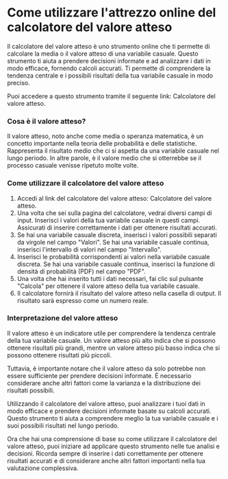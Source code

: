 Come utilizzare l'attrezzo online del calcolatore del valore atteso
===================================================================

Il calcolatore del valore atteso è uno strumento online che ti permette di calcolare la media o il valore atteso di una variabile casuale. Questo strumento ti aiuta a prendere decisioni informate e ad analizzare i dati in modo efficace, fornendo calcoli accurati. Ti permette di comprendere la tendenza centrale e i possibili risultati della tua variabile casuale in modo preciso.

Puoi accedere a questo strumento tramite il seguente link: Calcolatore del valore atteso.

### Cosa è il valore atteso?

Il valore atteso, noto anche come media o speranza matematica, è un concetto importante nella teoria delle probabilità e delle statistiche. Rappresenta il risultato medio che ci si aspetta da una variabile casuale nel lungo periodo. In altre parole, è il valore medio che si otterrebbe se il processo casuale venisse ripetuto molte volte.

### Come utilizzare il calcolatore del valore atteso

1. Accedi al link del calcolatore del valore atteso: Calcolatore del valore atteso.
2. Una volta che sei sulla pagina del calcolatore, vedrai diversi campi di input. Inserisci i valori della tua variabile casuale in questi campi. Assicurati di inserire correttamente i dati per ottenere risultati accurati.
3. Se hai una variabile casuale discreta, inserisci i valori possibili separati da virgole nel campo "Valori". Se hai una variabile casuale continua, inserisci l'intervallo di valori nel campo "Intervallo".
4. Inserisci le probabilità corrispondenti ai valori nella variabile casuale discreta. Se hai una variabile casuale continua, inserisci la funzione di densità di probabilità (PDF) nel campo "PDF".
5. Una volta che hai inserito tutti i dati necessari, fai clic sul pulsante "Calcola" per ottenere il valore atteso della tua variabile casuale.
6. Il calcolatore fornirà il risultato del valore atteso nella casella di output. Il risultato sarà espresso come un numero reale.

### Interpretazione del valore atteso

Il valore atteso è un indicatore utile per comprendere la tendenza centrale della tua variabile casuale. Un valore atteso più alto indica che si possono ottenere risultati più grandi, mentre un valore atteso più basso indica che si possono ottenere risultati più piccoli.

Tuttavia, è importante notare che il valore atteso da solo potrebbe non essere sufficiente per prendere decisioni informate. È necessario considerare anche altri fattori come la varianza e la distribuzione dei risultati possibili.

Utilizzando il calcolatore del valore atteso, puoi analizzare i tuoi dati in modo efficace e prendere decisioni informate basate su calcoli accurati. Questo strumento ti aiuta a comprendere meglio la tua variabile casuale e i suoi possibili risultati nel lungo periodo.

Ora che hai una comprensione di base su come utilizzare il calcolatore del valore atteso, puoi iniziare ad applicare questo strumento nelle tue analisi e decisioni. Ricorda sempre di inserire i dati correttamente per ottenere risultati accurati e di considerare anche altri fattori importanti nella tua valutazione complessiva.